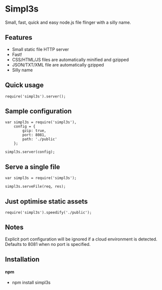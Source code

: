 # Simpl3s

Small, fast, quick and easy node.js file flinger with a silly name.

## Features
* Small static file HTTP server
* Fast!
* CSS/HTML/JS files are automatically minified and gzipped
* JSON/TXT/XML file are automatically gzipped
* Silly name

## Quick usage
    require('simpl3s').server();


## Sample configuration
    var simpl3s = require('simpl3s'),
        config = {
            gzip: true,
            port: 8081,
            path: './public'
        };

    simpl3s.server(config);


## Serve a single file
    var simpl3s = require('simpl3s');

    simpl3s.serveFile(req, res);


## Just optimise static assets

    require('simpl3s').speedify('./public');


## Notes
Explicit port configuration will be ignored if a cloud environment is detected. Defaults to 8081 when no port is specified.

## Installation

#### npm
* npm install simpl3s